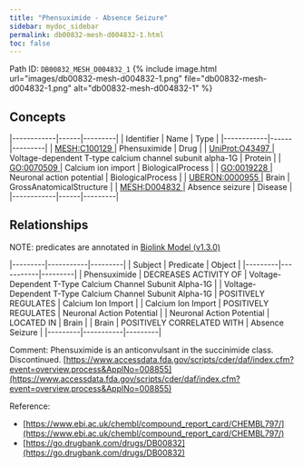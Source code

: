 ```yaml
---
title: "Phensuximide - Absence Seizure"
sidebar: mydoc_sidebar
permalink: db00832-mesh-d004832-1.html
toc: false 
---
```



Path ID: `DB00832_MESH_D004832_1`
{% include image.html url="images/db00832-mesh-d004832-1.png" file="db00832-mesh-d004832-1.png" alt="db00832-mesh-d004832-1" %}

## Concepts

|------------|------|---------|
| Identifier | Name | Type    |
|------------|------|---------|
| <a href="https://identifiers.org/MESH:C100129">MESH:C100129 </a> | Phensuximide | Drug |
| <a href="https://identifiers.org/UniProt:O43497">UniProt:O43497 </a> | Voltage-dependent T-type calcium channel subunit alpha-1G | Protein |
| <a href="https://identifiers.org/GO:0070509">GO:0070509 </a> | Calcium ion import | BiologicalProcess |
| <a href="https://identifiers.org/GO:0019228">GO:0019228 </a> | Neuronal action potential | BiologicalProcess |
| <a href="https://identifiers.org/UBERON:0000955">UBERON:0000955 </a> | Brain | GrossAnatomicalStructure |
| <a href="https://identifiers.org/MESH:D004832">MESH:D004832 </a> | Absence seizure | Disease |
|------------|------|---------|

## Relationships


NOTE: predicates are annotated in <a href="https://github.com/biolink/biolink-model/releases/tag/v1.3.0">Biolink Model (v1.3.0)</a>

|---------|-----------|---------|
| Subject | Predicate | Object  |
|---------|-----------|---------|
| Phensuximide | DECREASES ACTIVITY OF | Voltage-Dependent T-Type Calcium Channel Subunit Alpha-1G |
| Voltage-Dependent T-Type Calcium Channel Subunit Alpha-1G | POSITIVELY REGULATES | Calcium Ion Import |
| Calcium Ion Import | POSITIVELY REGULATES | Neuronal Action Potential |
| Neuronal Action Potential | LOCATED IN | Brain |
| Brain | POSITIVELY CORRELATED WITH | Absence Seizure |
|---------|-----------|---------|

Comment: Phensuximide is an anticonvulsant in the succinimide class. Discontinued. [https://www.accessdata.fda.gov/scripts/cder/daf/index.cfm?event=overview.process&ApplNo=008855](https://www.accessdata.fda.gov/scripts/cder/daf/index.cfm?event=overview.process&ApplNo=008855)

Reference: 
  - [https://www.ebi.ac.uk/chembl/compound_report_card/CHEMBL797/](https://www.ebi.ac.uk/chembl/compound_report_card/CHEMBL797/)
  - [https://go.drugbank.com/drugs/DB00832](https://go.drugbank.com/drugs/DB00832)
